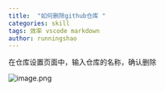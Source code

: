 ```yaml
---
title:  "如何删除github仓库 "
categories: skill
tags: 效率 vscode markdown
author: runningshao
---
```




在仓库设置页面中，输入仓库的名称，确认删除

![image.png](https://i.loli.net/2019/11/18/7yIQ2keYAa4vZgd.png)

